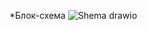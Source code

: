 *Блок-схема
![Shema drawio](https://github.com/Greenpantera/Itog_rabota/assets/138492772/b0d2801d-e055-433e-b495-c1a46bfe664f)

